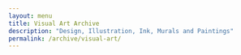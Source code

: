 ```yaml
---
layout: menu
title: Visual Art Archive
description: "Design, Illustration, Ink, Murals and Paintings"
permalink: /archive/visual-art/
---
```

